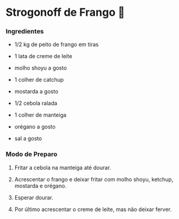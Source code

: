 # Strogonoff de Frango 🐔


 ### Ingredientes

   - 1/2 kg de peito de frango em tiras

   - 1 lata de creme de leite

- molho shoyu a gosto

-  1 colher de catchup

-  mostarda a gosto

-  1/2 cebola ralada

- 1 colher de manteiga

- orégano a gosto

- sal a gosto

### Modo de Preparo

1.  Fritar a cebola na manteiga até dourar.

2. Acrescentar o frango e deixar fritar com molho shoyu, ketchup, mostarda e orégano.

3. Esperar dourar.

4.  Por último acrescentar o creme de leite, mas não deixar ferver.